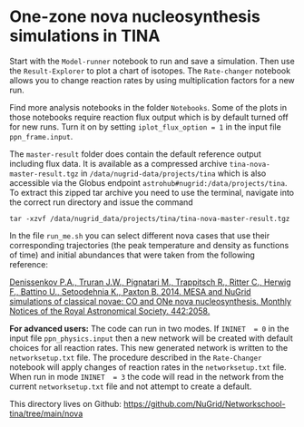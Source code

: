 # One-zone nova nucleosynthesis simulations in TINA

Start with the `Model-runner` notebook to run and save a simulation. Then use the `Result-Explorer` to plot a chart of isotopes. The `Rate-changer` notebook allows you to change reaction rates by using multiplication factors for a new run.

Find more analysis notebooks in the folder `Notebooks`. Some of the
plots in those notebooks require reaction flux output which is by default turned off for new
runs. Turn it on by setting `iplot_flux_option = 1` in the input file
`ppn_frame.input`. 

The `master-result` folder does contain the default reference output including flux data. It is available as a compressed archive `tina-nova-master-result.tgz` in `/data/nugrid-data/projects/tina` which is also accessible via the Globus endpoint `astrohub#nugrid:/data/projects/tina`. To extract this zipped tar archive you need to use the terminal, navigate into the correct run directory and issue the command
```Shell
tar -xzvf /data/nugrid_data/projects/tina/tina-nova-master-result.tgz 
```



In the file `run_me.sh` you can select different nova cases that use their corresponding trajectories (the peak temperature and density as functions of time) and initial abundances that were taken from the following reference:

[Denissenkov P.A., Truran J.W., Pignatari M., Trappitsch R., Ritter C., Herwig F., Battino U., Setoodehnia K., Paxton B. 2014. MESA and NuGrid simulations of classical novae: CO and ONe nova nucleosynthesis. Monthly Notices of the Royal Astronomical Society. 442:2058.](https://ui.adsabs.harvard.edu/abs/2014MNRAS.442.2058D/abstract)

**For advanced users:** The code can run in two modes. If `ININET  = 0` in the input file `ppn_physics.input` then a new network will be created with default choices for all reaction rates. This new generated network is written to the `networksetup.txt` file. The procedure described in the `Rate-Changer` notebook will apply changes of reaction rates in the `networksetup.txt` file. When run in mode `ININET  = 3` the code will read in the network from the current `networksetup.txt` file and not attempt to create a default. 
 
 This directory lives on Github: https://github.com/NuGrid/Networkschool-tina/tree/main/nova
